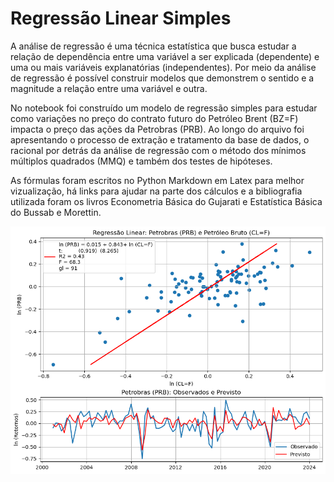 # Regressão Linear Simples

A análise de regressão é uma técnica estatística que busca estudar a relação de dependência entre uma variável a ser explicada (dependente) e uma ou mais variáveis explanatórias (independentes). Por meio da análise de regressão é possível construir modelos que demonstrem o sentido e a magnitude a relação entre uma variável e outra.

No notebook foi construído um modelo de regressão simples para estudar como variações no preço do contrato futuro do Petróleo Brent (BZ=F) impacta o preço das ações da Petrobras (PRB). Ao longo do arquivo foi apresentando o processo de extração e tratamento da base de dados, o racional por detrás da análise de regressão com o método dos mínimos múltiplos quadrados (MMQ) e também dos testes de hipóteses. 

As fórmulas foram escritos no Python Markdown em Latex para melhor vizualização, há links para ajudar na parte dos cálculos e a bibliografia utilizada foram os livros Econometria Básica do Gujarati e Estatística Básica do Bussab e Morettin. 

![Modelo de Regressao](https://github.com/emanuelprd/Regressao-Linear/blob/main/Regressao_PRB.CL=F)
